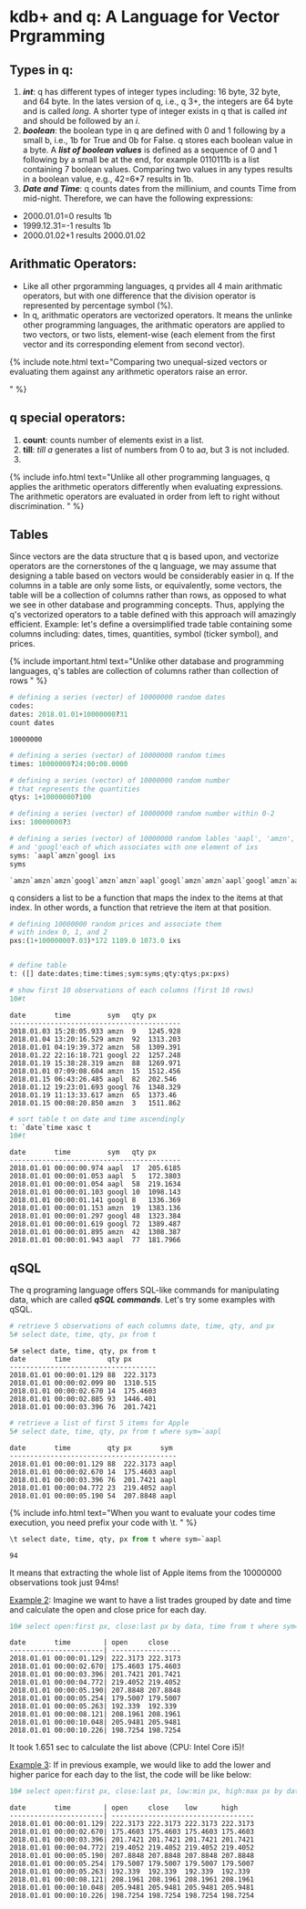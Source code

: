 # kdb+ and q: A Language for Vector Prgramming
## Types in q:
  1.  <em><b>int</b></em>: q has different types of integer types including: 16 byte, 32 byte, and 64 byte. In the lates version of q, i.e., q 3+, the integers are 64 byte and is called <em>long</em>. A shorter type of integer exists in q that is called <em>int</em> and should be followed by an <em>i</em>.
  2.  <em><b>boolean</b></em>: the boolean type in q are defined with 0 and 1 following by a small b, i.e., 1b for True and 0b for False. q stores each boolean value in a byte.
  A <em><b>list of boolean values</b></em> is defined as a sequence of 0 and 1 following by a small be at the end, for example 0110111b is a list containing 7 boolean values.
  Comparing two values in any types results in a boolean value, e.g., 42=6\*7 results in 1b.
  3. <em><b>Date and Time</b></em>: q counts dates from the millinium, and counts Time from mid-night. Therefore, we can have the following expressions:
*   2000.01.01=0 results 1b
*   1999.12.31=-1 results 1b
*   2000.01.02+1 results 2000.01.02


## Arithmatic Operators:
  * Like all other prgoramming languages, q prvides all 4 main arithmatic operators, but with one difference that the division operator is represented by percentage symbol (%).
  * In q, arithmatic operators are vectorized operators. It means the unlinke other programming languages, the arithmatic operators are applied to two vectors, or two lists, element-wise (each element from the first vector and its corresponding element from second vector).


  {% include note.html text="Comparing two unequal-sized vectors or evaluating them against any arithmetic operators raise an error.
  </p>
" %}



## q special operators:
  1.  <b>count</b>: counts number of elements exist in a list.
  2.  <b>till</b>: <em>till a</em> generates a list of numbers from 0 to a<em>a</em>, but 3 is not included.
  3.  

{% include info.html text="Unlike all other programming languages, q applies the arithmetic operators differently when evaluating expressions. The arithmetic operators are evaluated in order from left to right without discrimination.
" %}


## Tables
Since vectors are the data structure that q is based upon, and vectorize operators are the cornerstones of the q language, we may assume that designing a table based on vectors would be considerably easier in q. If the columns in a table are only some lists, or equivalently, some vectors, the table will be a collection of columns rather than rows, as opposed to what we see in other database and programming concepts. Thus, applying the q's vectorized operators to a table defined with this approach will amazingly efficient.
Example: let's define a oversimplified trade table containing some columns including: dates, times, quantities, symbol (ticker symbol), and prices.

{% include important.html text="Unlike other database and programming languages, q's tables are collection of columns rather than collection of rows
" %}

```python
# defining a series (vector) of 10000000 random dates
codes:
dates: 2018.01.01+10000000?31
count dates
```
    10000000

```python
# defining a series (vector) of 10000000 random times
times: 10000000?24:00:00.0000

# defining a series (vector) of 10000000 random number 
# that represents the quantities
qtys: 1+10000000?100

# defining a series (vector) of 10000000 random number within 0-2
ixs: 10000000?3

# defining a series (vector) of 10000000 random lables 'aapl', 'amzn', 
# and 'googl'each of which associates with one element of ixs
syms: `aapl`amzn`googl ixs
syms
```
    `amzn`amzn`amzn`googl`amzn`amzn`aapl`googl`amzn`amzn`aapl`googl`amzn`aapl`aap..

q considers a list to be a function that maps the index to the items at that index. In other words, a function that retrieve the item at that position.

```python
# defining 10000000 random prices and associate them 
# with index 0, 1, and 2
pxs:(1+10000000?.03)*172 1189.0 1073.0 ixs


# define table
t: ([] date:dates;time:times;sym:syms;qty:qtys;px:pxs)

# show first 10 observations of each columns (first 10 rows)
10#t
```
    date       time         sym   qty px
    ------------------------------------------
    2018.01.03 15:28:05.933 amzn  9   1245.928
    2018.01.04 13:20:16.529 amzn  92  1313.203
    2018.01.01 04:19:39.372 amzn  58  1309.391
    2018.01.22 22:16:18.721 googl 22  1257.248
    2018.01.19 15:38:28.319 amzn  88  1269.971
    2018.01.01 07:09:08.604 amzn  15  1512.456
    2018.01.15 06:43:26.485 aapl  82  202.546
    2018.01.12 19:23:01.693 googl 76  1348.329
    2018.01.19 11:13:33.617 amzn  65  1373.46
    2018.01.15 00:08:20.850 amzn  3   1511.862

```python
# sort table t on date and time ascendingly
t: `date`time xasc t
10#t
```
    date       time         sym   qty px
    ------------------------------------------
    2018.01.01 00:00:00.974 aapl  17  205.6185
    2018.01.01 00:00:01.053 aapl  5   172.3803
    2018.01.01 00:00:01.054 aapl  58  219.1634
    2018.01.01 00:00:01.103 googl 10  1098.143
    2018.01.01 00:00:01.141 googl 8   1336.369
    2018.01.01 00:00:01.153 amzn  19  1383.136
    2018.01.01 00:00:01.297 googl 48  1323.384
    2018.01.01 00:00:01.619 googl 72  1389.487
    2018.01.01 00:00:01.895 amzn  42  1308.387
    2018.01.01 00:00:01.943 aapl  77  181.7966


## qSQL
The q programing language offers SQL-like commands for manipulating data, which are called <em><b>qSQL commands</b></em>. Let's try some examples with qSQL.

```python
# retrieve 5 observations of each columns date, time, qty, and px
5# select date, time, qty, px from t
```
    5# select date, time, qty, px from t
    date       time         qty px
    ------------------------------------
    2018.01.01 00:00:01.129 88  222.3173
    2018.01.01 00:00:02.099 80  1310.515
    2018.01.01 00:00:02.670 14  175.4603
    2018.01.01 00:00:02.885 93  1446.401
    2018.01.01 00:00:03.396 76  201.7421

```python
# retrieve a list of first 5 items for Apple
5# select date, time, qty, px from t where sym=`aapl
```
    date       time         qty px       sym
    -----------------------------------------
    2018.01.01 00:00:01.129 88  222.3173 aapl
    2018.01.01 00:00:02.670 14  175.4603 aapl
    2018.01.01 00:00:03.396 76  201.7421 aapl
    2018.01.01 00:00:04.772 23  219.4052 aapl
    2018.01.01 00:00:05.190 54  207.8848 aapl


{% include info.html text="When you want to evaluate your codes time execution, you need prefix your code with \t.
" %}

```python
\t select date, time, qty, px from t where sym=`aapl
```
    94

It means that extracting the whole list of Apple items from the 10000000 observations took just 94ms!

<u>Example 2</u>:
Imagine we want to have a list trades grouped by date and time and calculate the open and close price for each day.
```python
10# select open:first px, close:last px by data, time from t where sym=`aapl
```
    date       time        | open     close
    -----------------------| -----------------
    2018.01.01 00:00:01.129| 222.3173 222.3173
    2018.01.01 00:00:02.670| 175.4603 175.4603
    2018.01.01 00:00:03.396| 201.7421 201.7421
    2018.01.01 00:00:04.772| 219.4052 219.4052
    2018.01.01 00:00:05.190| 207.8848 207.8848
    2018.01.01 00:00:05.254| 179.5007 179.5007
    2018.01.01 00:00:05.263| 192.339  192.339
    2018.01.01 00:00:08.121| 208.1961 208.1961
    2018.01.01 00:00:10.048| 205.9481 205.9481
    2018.01.01 00:00:10.226| 198.7254 198.7254

It took 1.651 sec to calculate the list above (CPU: Intel Core i5)!

<u>Example 3</u>:
If in previous example, we would like to add the lower and higher parice for each day to the list, the code will be like below:
```python
10# select open:first px, close:last px, low:min px, high:max px by data, time from t where sym=`aapl
```
    date       time        | open     close    low      high
    -----------------------| -----------------------------------
    2018.01.01 00:00:01.129| 222.3173 222.3173 222.3173 222.3173
    2018.01.01 00:00:02.670| 175.4603 175.4603 175.4603 175.4603
    2018.01.01 00:00:03.396| 201.7421 201.7421 201.7421 201.7421
    2018.01.01 00:00:04.772| 219.4052 219.4052 219.4052 219.4052
    2018.01.01 00:00:05.190| 207.8848 207.8848 207.8848 207.8848
    2018.01.01 00:00:05.254| 179.5007 179.5007 179.5007 179.5007
    2018.01.01 00:00:05.263| 192.339  192.339  192.339  192.339
    2018.01.01 00:00:08.121| 208.1961 208.1961 208.1961 208.1961
    2018.01.01 00:00:10.048| 205.9481 205.9481 205.9481 205.9481
    2018.01.01 00:00:10.226| 198.7254 198.7254 198.7254 198.7254
